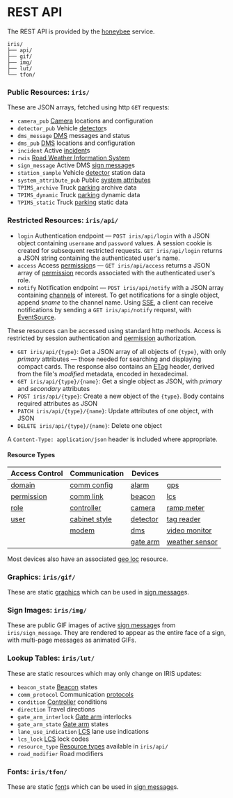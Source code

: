 # REST API

The REST API is provided by the [honeybee] service.

```text
iris/
├── api/
├── gif/
├── img/
├── lut/
└── tfon/
```

### Public Resources: `iris/`

These are JSON arrays, fetched using http `GET` requests:

- `camera_pub`  [Camera] locations and configuration
- `detector_pub`  Vehicle [detector]s
- `dms_message`  [DMS] messages and status
- `dms_pub`  [DMS] locations and configuration
- `incident`  Active [incident]s
- `rwis`  [Road Weather Information System]
- `sign_message`  Active DMS [sign message]s
- `station_sample`  Vehicle [detector] station data
- `system_attribute_pub`  Public [system attributes]
- `TPIMS_archive`  Truck [parking] archive data
- `TPIMS_dynamic`  Truck [parking] dynamic data
- `TPIMS_static`  Truck [parking] static data

### Restricted Resources: `iris/api/`

- `login`  Authentication endpoint — `POST iris/api/login` with a JSON object
  containing `username` and `password` values.  A session cookie is created
  for subsequent restricted requests.  `GET iris/api/login` returns a JSON
  string containing the authenticated user's name.
- `access`  Access [permission]s — `GET iris/api/access` returns a JSON array
  of [permission] records associated with the authenticated user's role.
- `notify`  Notification endpoint — `POST iris/api/notify` with a JSON array
  containing [channels] of interest.  To get notifications for a single object,
  append `$`_name_ to the channel name.  Using [SSE], a client can receive
  notifications by sending a `GET iris/api/notify` request, with [EventSource].

These resources can be accessed using standard http methods.  Access is
restricted by session authentication and [permission] authorization.

- `GET iris/api/{type}`: Get a JSON array of all objects of `{type}`, with only
  *primary* attributes — those needed for searching and displaying compact
  cards.  The response also contains an [ETag] header, derived from the file's
  *modified* metadata, encoded in hexadecimal.
- `GET iris/api/{type}/{name}`: Get a single object as JSON, with *primary* and
  *secondary* attributes
- `POST iris/api/{type}`: Create a new object of the `{type}`.  Body contains
                          required attributes as JSON
- `PATCH iris/api/{type}/{name}`: Update attributes of one object, with JSON
- `DELETE iris/api/{type}/{name}`: Delete one object

A `Content-Type: application/json` header is included where appropriate.

#### Resource Types

| Access Control | Communication   | Devices    |                  |
|----------------|-----------------|------------|------------------|
| [domain]       | [comm config]   | [alarm]    | [gps]            |
| [permission]   | [comm link]     | [beacon]   | [lcs]            |
| [role]         | [controller]    | [camera]   | [ramp meter]     |
| [user]         | [cabinet style] | [detector] | [tag reader]     |
|                | [modem]         | [dms]      | [video monitor]  |
|                |                 | [gate arm] | [weather sensor] |

Most devices also have an associated [geo loc] resource.

### Graphics: `iris/gif/`

These are static [graphics] which can be used in [sign message]s.

### Sign Images: `iris/img/`

These are public GIF images of active [sign message]s from `iris/sign_message`.
They are rendered to appear as the entire face of a sign, with multi-page
messages as animated GIFs.

### Lookup Tables: `iris/lut/`

These are static resources which may only change on IRIS updates:

- `beacon_state`  [Beacon] states
- `comm_protocol`  Communication [protocols]
- `condition`  [Controller] conditions
- `direction`  Travel directions
- `gate_arm_interlock`  [Gate arm] interlocks
- `gate_arm_state`  [Gate arm] states
- `lane_use_indication`  [LCS] lane use indications
- `lcs_lock`  [LCS] lock codes
- `resource_type`  [Resource types] available in `iris/api/`
- `road_modifier`  Road modifiers

### Fonts: `iris/tfon/`

These are static [font]s which can be used in [sign message]s.


[alarm]: alarms.html
[beacon]: beacons.html
[cabinet style]: controllers.html#cabinet-styles
[camera]: cameras.html
[channels]: https://mnit-rtmc.github.io/iris/database.html#channels
[comm config]: comm_config.html
[comm link]: comm_links.html
[controller]: controllers.html
[detector]: vehicle_detection.html
[dms]: dms.html
[domain]: users.html#domains
[etag]: https://en.wikipedia.org/wiki/HTTP_ETag
[EventSource]: https://developer.mozilla.org/en-US/docs/Web/API/EventSource
[font]: fonts.html
[gate arm]: gate_arms.html
[geo loc]: geo_loc.html
[gps]: gps.html
[graphics]: graphics.html
[honeybee]: https://github.com/mnit-rtmc/iris/tree/master/honeybee
[incident]: incidents.html
[lcs]: lcs.html
[modem]: modem.html
[parking]: parking_areas.html
[permission]: permissions.html
[protocols]: protocols.html
[ramp meter]: ramp_meters.html
[resource types]: #resource-types
[Road Weather Information System]: rwis.html
[role]: users.html#roles
[sign message]: sign_message.html
[SSE]: https://en.wikipedia.org/wiki/Server-sent_events
[system attributes]: system_attributes.html
[tag reader]: tolling.html#tag-readers
[user]: users.html
[video monitor]: video.html
[weather sensor]: rwis.html
